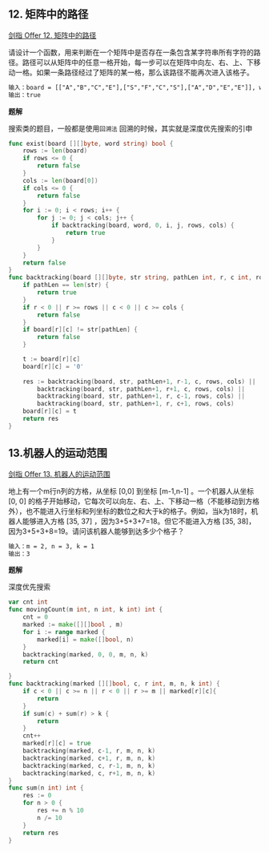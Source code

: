 ## 12. 矩阵中的路径 <div id="12">
[剑指 Offer 12. 矩阵中的路径](https://leetcode-cn.com/problems/ju-zhen-zhong-de-lu-jing-lcof/)

请设计一个函数，用来判断在一个矩阵中是否存在一条包含某字符串所有字符的路径。路径可以从矩阵中的任意一格开始，每一步可以在矩阵中向左、右、上、下移动一格。如果一条路径经过了矩阵的某一格，那么该路径不能再次进入该格子。

```html
输入：board = [["A","B","C","E"],["S","F","C","S"],["A","D","E","E"]], word = "ABCCED"
输出：true
```
**题解**

搜索类的题目，一般都是使用`回溯法` 回溯的时候，其实就是深度优先搜索的引申

```go
func exist(board [][]byte, word string) bool {
    rows := len(board)
    if rows <= 0 {
        return false
    }
    cols := len(board[0])
    if cols <= 0 {
        return false
    }
    for i := 0; i < rows; i++ {
        for j := 0; j < cols; j++ {
            if backtracking(board, word, 0, i, j, rows, cols) {
                return true
            }
        }
    }
    return false
}
func backtracking(board [][]byte, str string, pathLen int, r, c int, rows, cols int) bool {
    if pathLen == len(str) {
        return true
    }
    if r < 0 || r >= rows || c < 0 || c >= cols {
        return false
    }
    if board[r][c] != str[pathLen] {
        return false
    }

    t := board[r][c]
    board[r][c] = '0'
    
    res := backtracking(board, str, pathLen+1, r-1, c, rows, cols) ||
        backtracking(board, str, pathLen+1, r+1, c, rows, cols) ||
        backtracking(board, str, pathLen+1, r, c-1, rows, cols) ||
        backtracking(board, str, pathLen+1, r, c+1, rows, cols) 
    board[r][c] = t
    return res
}
```

## 13.机器人的运动范围 <div id="13">
[剑指 Offer 13. 机器人的运动范围](https://leetcode-cn.com/problems/ji-qi-ren-de-yun-dong-fan-wei-lcof/)

地上有一个m行n列的方格，从坐标 [0,0] 到坐标 [m-1,n-1] 。一个机器人从坐标 [0, 0] 的格子开始移动，它每次可以向左、右、上、下移动一格（不能移动到方格外），也不能进入行坐标和列坐标的数位之和大于k的格子。例如，当k为18时，机器人能够进入方格 [35, 37] ，因为3+5+3+7=18。但它不能进入方格 [35, 38]，因为3+5+3+8=19。请问该机器人能够到达多少个格子？

```html
输入：m = 2, n = 3, k = 1
输出：3
```

**题解**

深度优先搜索

```go
var cnt int
func movingCount(m int, n int, k int) int {
    cnt = 0
    marked := make([][]bool , m)
    for i := range marked {
        marked[i] = make([]bool, n)
    }
    backtracking(marked, 0, 0, m, n, k)
    return cnt

}
func backtracking(marked [][]bool, c, r int, m, n, k int) {
    if c < 0 || c >= n || r < 0 || r >= m || marked[r][c]{
        return
    }
    if sum(c) + sum(r) > k {
        return
    }
    cnt++
    marked[r][c] = true
    backtracking(marked, c-1, r, m, n, k)
    backtracking(marked, c+1, r, m, n, k)
    backtracking(marked, c, r-1, m, n, k)
    backtracking(marked, c, r+1, m, n, k)
}
func sum(n int) int {
    res := 0
    for n > 0 {
        res += n % 10
        n /= 10
    }
    return res
} 
```
